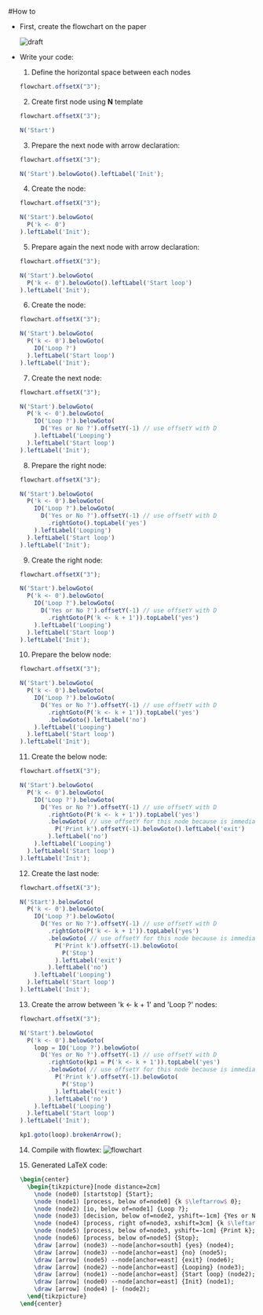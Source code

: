 #How to

* First, create the flowchart on the paper

  ![draft](https://raw.githubusercontent.com/pierre-luc/flowtex/master/sample/tuto/draft.png)

* Write your code:

  1. Define the horizontal space between each nodes
    ```javascript
    flowchart.offsetX("3");
    ```

  2. Create first node using **N** template

    ```javascript
    flowchart.offsetX("3");

    N('Start')
    ```

  3. Prepare the next node with arrow declaration:

    ```javascript
    flowchart.offsetX("3");

    N('Start').belowGoto().leftLabel('Init');
    ```

  4. Create the node:

    ```javascript
    flowchart.offsetX("3");

    N('Start').belowGoto(
      P('k <- 0')
    ).leftLabel('Init');
    ```

  5. Prepare again the next node with arrow declaration:

    ```javascript
    flowchart.offsetX("3");

    N('Start').belowGoto(
      P('k <- 0').belowGoto().leftLabel('Start loop')
    ).leftLabel('Init');
    ```

  6. Create the node:

    ```javascript
    flowchart.offsetX("3");

    N('Start').belowGoto(
      P('k <- 0').belowGoto(
        IO('Loop ?')
      ).leftLabel('Start loop')
    ).leftLabel('Init');
    ```  

  7. Create the next node:

    ```javascript
    flowchart.offsetX("3");

    N('Start').belowGoto(
      P('k <- 0').belowGoto(
        IO('Loop ?').belowGoto(
          D('Yes or No ?').offsetY(-1) // use offsetY with D
        ).leftLabel('Looping')
      ).leftLabel('Start loop')
    ).leftLabel('Init');
    ```

  8. Prepare the right node:

    ```javascript
    flowchart.offsetX("3");

    N('Start').belowGoto(
      P('k <- 0').belowGoto(
        IO('Loop ?').belowGoto(
          D('Yes or No ?').offsetY(-1) // use offsetY with D
            .rightGoto().topLabel('yes')
        ).leftLabel('Looping')
      ).leftLabel('Start loop')
    ).leftLabel('Init');
    ```

  9. Create the right node:

    ```javascript
    flowchart.offsetX("3");

    N('Start').belowGoto(
      P('k <- 0').belowGoto(
        IO('Loop ?').belowGoto(
          D('Yes or No ?').offsetY(-1) // use offsetY with D
            .rightGoto(P('k <- k + 1')).topLabel('yes')
        ).leftLabel('Looping')
      ).leftLabel('Start loop')
    ).leftLabel('Init');
    ```

  10. Prepare the below node:

    ```javascript
    flowchart.offsetX("3");

    N('Start').belowGoto(
      P('k <- 0').belowGoto(
        IO('Loop ?').belowGoto(
          D('Yes or No ?').offsetY(-1) // use offsetY with D
            .rightGoto(P('k <- k + 1')).topLabel('yes')
            .belowGoto().leftLabel('no')
        ).leftLabel('Looping')
      ).leftLabel('Start loop')
    ).leftLabel('Init');
    ```

  11. Create the below node:

    ```javascript
    flowchart.offsetX("3");

    N('Start').belowGoto(
      P('k <- 0').belowGoto(
        IO('Loop ?').belowGoto(
          D('Yes or No ?').offsetY(-1) // use offsetY with D
            .rightGoto(P('k <- k + 1')).topLabel('yes')
            .belowGoto( // use offsetY for this node because is immediatly below of D
              P('Print k').offsetY(-1).belowGoto().leftLabel('exit')
            ).leftLabel('no')
        ).leftLabel('Looping')
      ).leftLabel('Start loop')
    ).leftLabel('Init');
    ```

  12. Create the last node:

    ```javascript
    flowchart.offsetX("3");

    N('Start').belowGoto(
      P('k <- 0').belowGoto(
        IO('Loop ?').belowGoto(
          D('Yes or No ?').offsetY(-1) // use offsetY with D
            .rightGoto(P('k <- k + 1')).topLabel('yes')
            .belowGoto( // use offsetY for this node because is immediatly below of D
              P('Print k').offsetY(-1).belowGoto(
                P('Stop')
              ).leftLabel('exit')
            ).leftLabel('no')
        ).leftLabel('Looping')
      ).leftLabel('Start loop')
    ).leftLabel('Init');
    ```

  13. Create the arrow between 'k <- k + 1' and 'Loop ?' nodes:

    ```javascript
    flowchart.offsetX("3");

    N('Start').belowGoto(
      P('k <- 0').belowGoto(
        loop = IO('Loop ?').belowGoto(
          D('Yes or No ?').offsetY(-1) // use offsetY with D
            .rightGoto(kp1 = P('k <- k + 1')).topLabel('yes')
            .belowGoto( // use offsetY for this node because is immediatly below of D
              P('Print k').offsetY(-1).belowGoto(
                P('Stop')
              ).leftLabel('exit')
            ).leftLabel('no')
        ).leftLabel('Looping')
      ).leftLabel('Start loop')
    ).leftLabel('Init');

    kp1.goto(loop).brokenArrow();
    ```

  14. Compile with flowtex:
    ![flowchart](https://raw.githubusercontent.com/pierre-luc/flowtex/master/sample/tuto/tuto.png)

  15. Generated LaTeX code:
  ```latex
  \begin{center}
    \begin{tikzpicture}[node distance=2cm]
      \node (node0) [startstop] {Start};
      \node (node1) [process, below of=node0] {k $\leftarrow$ 0};
      \node (node2) [io, below of=node1] {Loop ?};
      \node (node3) [decision, below of=node2, yshift=-1cm] {Yes or No ?};
      \node (node4) [process, right of=node3, xshift=3cm] {k $\leftarrow$ k + 1};
      \node (node5) [process, below of=node3, yshift=-1cm] {Print k};
      \node (node6) [process, below of=node5] {Stop};
      \draw [arrow] (node3) --node[anchor=south] {yes} (node4);
      \draw [arrow] (node3) --node[anchor=east] {no} (node5);
      \draw [arrow] (node5) --node[anchor=east] {exit} (node6);
      \draw [arrow] (node2) --node[anchor=east] {Looping} (node3);
      \draw [arrow] (node1) --node[anchor=east] {Start loop} (node2);
      \draw [arrow] (node0) --node[anchor=east] {Init} (node1);
      \draw [arrow] (node4) |- (node2);
    \end{tikzpicture}
  \end{center}
  ```
